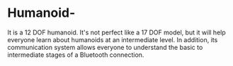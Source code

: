 # Humanoid-
It is a 12 DOF humanoid. It's not perfect like a 17 DOF model, but it will help everyone learn about humanoids at an intermediate level. In addition, its communication system allows everyone to understand the basic to intermediate stages of a Bluetooth connection.
